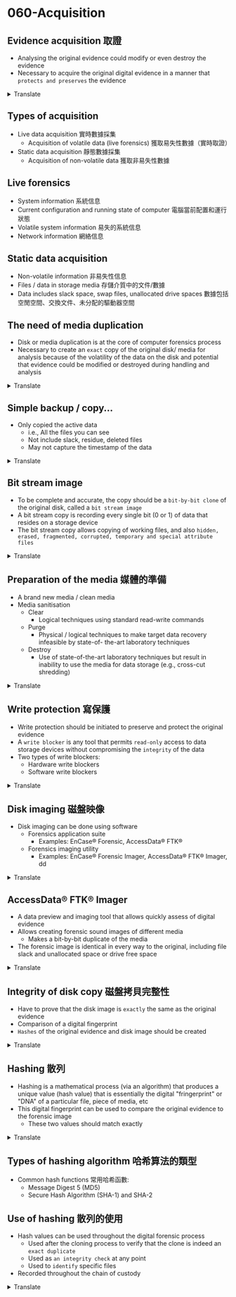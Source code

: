 # 060-Acquisition

## Evidence acquisition 取證

* Analysing the original evidence could modify or even destroy the evidence
* Necessary to acquire the original digital evidence in a manner that `protects and preserves` the evidence
<details>
<summary>Translate</summary>
<p>

* 分析原始證據可能會修改甚至破壞證據
* 必須以`保護和保存`證據的方式獲取原始數字證據
</p>
</details>  

## Types of acquisition

* Live data acquisition 實時數據採集
  * Acquisition of volatile data (live forensics) 獲取易失性數據（實時取證）
* Static data acquisition 靜態數據採集
  * Acquisition of non-volatile data 獲取非易失性數據

## Live forensics

* System information 系統信息
* Current configuration and running state of computer 電腦當前配置和運行狀態
* Volatile system information 易失的系統信息
* Network information 網絡信息

## Static data acquisition

* Non-volatile information 非易失性信息
* Files / data in storage media 存儲介質中的文件/數據
* Data includes slack space, swap files, unallocated drive spaces 數據包括空閒空間、交換文件、未分配的驅動器空間

## The need of media duplication

* Disk or media duplication is at the core of computer forensics process
* Necessary to create an `exact` copy of the original disk/ media for analysis because of the volatility of the data on the disk and potential that evidence could be modified or destroyed during handling and analysis
<details>
<summary>Translate</summary>
<p>

* 磁盤或媒體複製是計算機取證過程的核心
* 必須創建原始磁盤/媒體的`精確`副本以供分析，因為磁盤上數據的易失性以及在處理和分析過程中證據可能被修改或破壞的可能性
</p>
</details>  

## Simple backup / copy...

* Only copied the active data
  * i.e., All the files you can see
  * Not include slack, residue, deleted files
  * May not capture the timestamp of the data
<details>
<summary>Translate</summary>
<p>

* 只複製活動數據
   * 即，您可以看到的所有文件
   * 不包括鬆弛、殘留、刪除的文件
   * 可能無法捕獲數據的時間戳
</p>
</details> 

## Bit stream image

* To be complete and accurate, the copy should be a `bit-by-bit clone` of the original disk, called a `bit stream image`
* A bit stream copy is recording every single bit (0 or 1) of data that resides on a storage device
* The bit stream copy allows copying of working files, and also `hidden, erased, fragmented, corrupted, temporary and special attribute files`
<details>
<summary>Translate</summary>
<p>

* 為了完整和準確，副本應該是原始磁盤的`逐位克隆`，稱為`位流圖像`
* 位流副本記錄駐留在存儲設備上的數據的每一位（0 或 1）
* 比特流複製允許複製工作文件，也允許複製`隱藏、擦除、碎片化、損壞、臨時和特殊屬性文件`
</p>
</details> 

## Preparation of the media 媒體的準備
* A brand new media / clean media
* Media sanitisation
  * Clear
    - Logical techniques using standard read-write commands
  * Purge
    - Physical / logical techniques to make target data recovery infeasible by state-of- the-art laboratory techniques
  * Destroy
    - Use of state-of-the-art laboratory techniques but result in inability to use the media for data storage (e.g., cross-cut shredding)
<details>
<summary>Translate</summary>
<p>

* 全新的媒體/乾淨的媒體
* 媒體消毒
   * 清除
     - 使用標準讀寫命令的邏輯技術
   * 清除
     - 通過最先進的實驗室技術使目標數據恢復不可行的物理/邏輯技術
   * 破壞
     - 使用最先進的實驗室技術，但導致無法使用介質進行數據存儲（例如，橫切切碎）
</p>
</details> 

## Write protection 寫保護

* Write protection should be initiated to preserve and protect the original evidence
* A `write blocker` is any tool that permits `read-only` access to data storage devices without compromising the `integrity` of the data
* Two types of write blockers:
  * Hardware write blockers
  * Software write blockers
<details>
<summary>Translate</summary>
<p>

* 應啟動寫保護以保存和保護原始證據
* `寫阻止程序`是允許對數據存儲設備進行`只讀`訪問而不損害數據`完整性`的任何工具
* 兩種寫攔截器：
   * 硬件寫攔截器
   * 軟件寫攔截器 
</p>
</details> 

## Disk imaging 磁盤映像
* Disk imaging can be done using software
  * Forensics application suite
    - Examples: EnCase® Forensic, AccessData® FTK®
  * Forensics imaging utility
    - Examples: EnCase® Forensic Imager, AccessData® FTK® Imager, dd
<details>
<summary>Translate</summary>
<p>

* 磁盤映像可以使用軟件完成
   * 取證應用套件
     - 示例：EnCase® Forensic, AccessData® FTK®
   * 取證成像實用程序
     - 示例：EnCase® Forensic Imager, AccessData® FTK® Imager, dd
</p>
</details> 

## AccessData® FTK® Imager

* A data preview and imaging tool that allows quickly assess of digital evidence
* Allows creating forensic sound images of different media
  * Makes a bit-by-bit duplicate of the media
* The forensic image is identical in every way to the original, including file slack and unallocated space or drive free space
<details>
<summary>Translate</summary>
<p>

* 一種數據預覽和成像工具，可以快速評估數字證據
* 允許創建不同媒體的法醫聲像
   * 逐位複制媒體
* 取證圖像在各方面都與原始圖像相同，包括文件鬆弛和未分配空間或驅動器可用空間
</p>
</details> 

## Integrity of disk copy 磁盤拷貝完整性

* Have to prove that the disk image is `exactly` the same as the original evidence
* Comparison of a digital fingerprint
* `Hashes` of the original evidence and disk image should be created
<details>
<summary>Translate</summary>
<p>

* 必須證明磁盤映像與原始證據`完全`相同
* 數字指紋的比較
* 應創建原始證據和磁盤映像的`哈希值`
</p>
</details> 

## Hashing 散列

* Hashing is a mathematical process (via an algorithm) that produces a unique value (hash value) that is essentially the digital "fringerprint" or "DNA" of a particular file, piece of media, etc
* This digital fingerprint can be used to compare the original evidence to the forensic image
  * These two values should match exactly
<details>
<summary>Translate</summary>
<p>

* 散列是一個數學過程（通過算法），它產生一個獨特的值（散列值），它本質上是特定文件、媒體等的數字“邊緣印記”或“DNA”
* 此數字指紋可用於將原始證據與法醫圖像進行比較
   * 這兩個值應該完全匹配
</p>
</details> 

## Types of hashing algorithm 哈希算法的類型

* Common hash functions 常用哈希函數: 
  * Message Digest 5 (MD5)
  * Secure Hash Algorithm (SHA-1) and SHA-2

## Use of hashing 散列的使用

* Hash values can be used throughout the digital forensic process
  * Used after the cloning process to verify that the clone is indeed an `exact duplicate`
  * Used as `an integrity check` at any point
  * Used to `identify` specific files
* Recorded throughout the chain of custody
<details>
<summary>Translate</summary>
<p>

* 哈希值可用於整個數字取證過程
   * 在克隆過程之後用於驗證克隆確實是`完全重複`的
   * 在任何時候用作`完整性檢查`
   * 用於`識別`特定文件
* 在整個監管鏈中記錄
</p>
</details> 